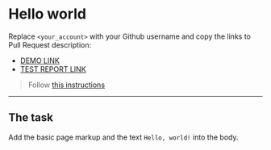 # Hello world
Replace `<your_account>` with your Github username and copy the links to Pull Request description:
- [DEMO LINK](https://revyuk76.github.io/layout_hello-world/)
- [TEST REPORT LINK](https://revyuk76.github.io/layout_hello-world/report/html_report/)

> Follow [this instructions](https://mate-academy.github.io/layout_task-guideline/#how-to-solve-the-layout-tasks-on-github)
___

## The task 
Add the basic page markup and the text `Hello, world!` into the body.
